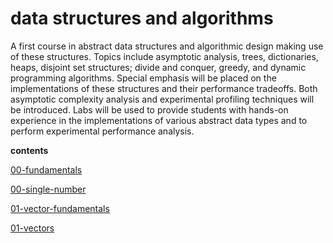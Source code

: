 # data structures and algorithms

A first course in abstract data structures and algorithmic design making use of these structures. Topics include asymptotic analysis, trees, dictionaries, heaps, disjoint set structures; divide and conquer, greedy, and dynamic programming algorithms. Special emphasis will be placed on the implementations of these structures and their performance tradeoffs. Both asymptotic complexity analysis and experimental profiling techniques will be introduced. Labs will be used to provide students with hands-on experience in the implementations of various abstract data types and to perform experimental performance analysis.

**contents**

[00-fundamentals](./00-fundamentals/README.md)

[00-single-number](./src/00-single-number/README.md)

[01-vector-fundamentals](./01-vectors/README.md)

[01-vectors](./src/01-vectors/README.md)

